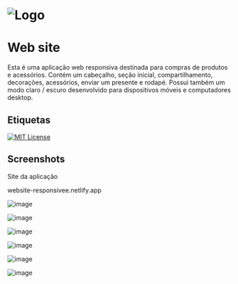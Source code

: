 # ![Logo](https://img.icons8.com/flat-round/64/null/windows10-personalization.png) 

# Web site

Esta é uma aplicação web responsiva destinada para compras de produtos e acessórios. Contém um cabeçalho, seção inicial, compartilhamento, decorações, acessórios, enviar um presente e rodapé. Possui também um modo claro / escuro desenvolvido para dispositivos móveis e computadores desktop.


## Etiquetas

[![MIT License](https://img.shields.io/badge/License-MIT-green.svg)](https://choosealicense.com/licenses/mit/)

## Screenshots

Site da aplicação

website-responsivee.netlify.app

![image](https://user-images.githubusercontent.com/85380530/200058220-7b91620d-67e5-4b90-a57b-39e372536fa5.png)

![image](https://user-images.githubusercontent.com/85380530/200058305-c44f279f-dcf0-4b3e-ac7d-dd83e761edfd.png)

![image](https://user-images.githubusercontent.com/85380530/200058361-3e3c5425-54c6-43f0-8b8a-4263f9b31744.png)

![image](https://user-images.githubusercontent.com/85380530/200058583-7193c25c-f20b-4e97-83f0-ee13c7961def.png)

![image](https://user-images.githubusercontent.com/85380530/200058882-de27e511-3b09-4317-bf51-461d38fb9628.png)

![image](https://user-images.githubusercontent.com/85380530/200058947-4de9bf27-c32b-4096-97a8-198029ee01f7.png)




